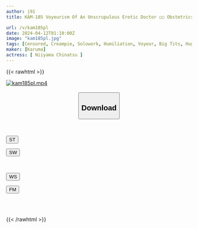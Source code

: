 ```yaml
---
author: j91
title: KAM-185 Voyeurism Of An Unscrupulous Erotic Doctor ○○ Obstetrics And Gynecology Sexual Harassment Examination 4 All About The Obscene Medical Treatment By A Perverted Obstetrician And Gynecologist Who Targets Only Beautiful Patients! Chinatsu Niiyama

url: /v/kam185pl
date: 2024-04-12T01:10:00Z
image: "kam185pl.jpg"
tags: [Censored, Creampie, Solowork, Humiliation, Voyeur, Big Tits, Huge Butt	]
maker: [Karuma]
actress: [ Niiyama Chinatsu ]
---
```



{{< rawhtml >}}

<div class="video" data-videoid="yAkqWxgMvMcwgr">
    <a href="javascript:;">
        <img src="/v/kam185pl/kam185pl.jpg" width="WIDTH" height="HEIGHT" alt="kam185pl.mp4" loading="lazy">
    </a>
</div>

<script type="text/javascript" src="https://j91.asia/asset/on-demand-st.js"></script>

<br>
  <link rel="stylesheet" href="https://j91.asia/asset/bs5.css">
  
  <center>
  <button class="btn btn-primary" type="button" data-bs-toggle="collapse" data-bs-target=".multi-collapse" aria-expanded="false" aria-controls="multiCollapseExample1 multiCollapseExample2"><h2>Download</h2></button></center>
</p>
<div class="row">
  <div class="col">
    <div class="collapse multi-collapse" id="multiCollapseExample1">
      <div class="card card-body">
	      	      <br>
<div class="buttons">  
<p><a href="https://streamtape.to/v/yAkqWxgMvMcwgr" target="_blank"><button class="btn-hover color-3"><i class="fa fa-download"></i> ST</button></a></p>
<p><a href="https://asnwish.com/6wdw627m6eln" target="_blank"><button class="btn-hover color-2"><i class="fa fa-download"></i> SW</button></a></p></div>
    </div>
  </div>
</div>
  <div class="col">
    <div class="collapse multi-collapse" id="multiCollapseExample2">
      <div class="card card-body">
	      <br>
<div class="buttons">
<p><a href="https://wolfstream.tv/xshsqdwx5dyh"><button class="btn-hover color-9"><i class="fa fa-download"></i> WS</button></a></p>
<p><a href="https://filemoon.sx/d/q18nxarw7lzm"><button class="btn-hover color-8"><i class="fa fa-download"></i> FM</button></a></p></div>
<br><br>
      </div>
    </div>
  </div>
</div>

{{< /rawhtml >}}
